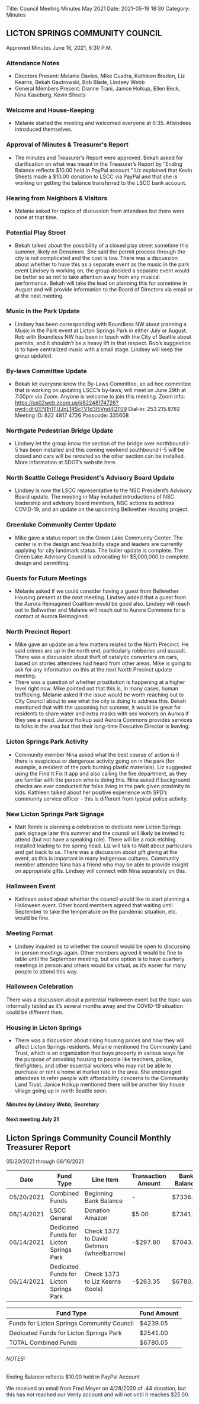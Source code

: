 Title: Council Meeting Minutes May 2021
Date: 2021-05-19 18:30
Category: Minutes

## LICTON SPRINGS COMMUNITY COUNCIL

Approved Minutes June 16, 2021, 6:30 P.M.

### Attendance Notes
- Directors Present: Melanie Davies, Mike Cuadra, Kathleen Braden, Liz Kearns, Bekah Gautrowski, Bob Blade, Lindsey Webb
- General Members Present: Dianne Trani, Janice Holkup, Ellen Beck, Nina Kaseberg, Kevin Sheets

### Welcome and House-Keeping
- Melanie started the meeting and welcomed everyone at 6:35. Attendees introduced themselves.

### Approval of Minutes & Treasurer's Report
- The minutes and Treasurer’s Report were approved. Bekah asked for clarification on what was meant in the Treasurer’s Report by “Ending Balance reflects $10.00 held in PayPal account.” Liz explained that Kevin Sheets made a $10.00 donation to LSCC via PayPal and that she is working on getting the balance transferred to the LSCC bank account.

### Hearing from Neighbors & Visitors
- Melanie asked for topics of discussion from attendees but there were none at that time.

### Potential Play Street
- Bekah talked about the possibility of a closed play street sometime this summer, likely on Densmore. She said the permit process through the city is not complicated and the cost is low. There was a discussion about whether to have this as a separate event as the music in the park event Lindsey is working on, the group decided a separate event would be better so as not to take attention away from any musical performance. Bekah will take the lead on planning this for sometime in August and will provide information to the Board of Directors via email or at the next meeting.

### Music in the Park Update
- Lindsey has been corresponding with Boundless NW about planning a Music in the Park event at Licton Springs Park in either July or August. Rob with Boundless NW has been in touch with the City of Seattle about permits, and it shouldn’t be a heavy lift in that respect. Rob’s suggestion is to have centralized music with a small stage. Lindsey will keep the group updated.

### By-laws Committee Update
- Bekah let everyone know the By-Laws Committee, an ad hoc committee that is working on updating LSCC’s by-laws, will meet on June 29th at 7:00pm via Zoom. Anyone is welcome to join this meeting.
	Zoom info:	https://us02web.zoom.us/j/82248174726?pwd=dHZEN1h1TUJnL1RScTV1d3l5Vnd4QT09 
Dial-in: 253.215.8782
Meeting ID: 822 4817 4726
Passcode: 335608

### Northgate Pedestrian Bridge Update
- Lindsey let the group know the section of the bridge over northbound I-5 has been installed and this coming weekend southbound I-5 will be closed and cars will be rerouted so the other section can be installed. More information at SDOT’s website here.

### North Seattle College President's Advisory Board Update
- Lindsey is now the LSCC representative to the NSC President’s Advisory Board update. The meeting in May included introductions of NSC leadership and advisory board members, NSC actions to address COVID-19, and an update on the upcoming Bellwether Housing project.

### Greenlake Community Center Update
- Mike gave a status report on the Green Lake Community Center. The center is in the design and feasibility stage and leaders are currently applying for city landmark status. The boiler update is complete. The Green Lake Advisory Council is advocating for $5,000,000 to complete design and permitting.

### Guests for Future Meetings
- Melanie asked if we could consider having a guest from Bellwether Housing present at the next meeting. Lindsey added that a guest from the Aurora Reimagined Coalition would be good also. Lindsey will reach out to Bellwether and Melanie will reach out to Aurora Commons for a contact at Aurora Reimagined.

### North Precinct Report
- Mike gave an update on a few matters related to the North Precinct. He said crimes are up in the north end, particularly robberies and assault. There was a discussion about theft of catalytic converters on cars, based on stories attendees had heard from other areas. Mike is going to ask for any information on this at the next North Precinct update meeting.
- There was a question of whether prostitution is happening at a higher level right now. Mike pointed out that this is, in many cases, human trafficking. Melanie asked if the issue would be worth reaching out to City Council about to see what the city is doing to address this. Bekah mentioned that with the upcoming hot summer, it would be great for residents to share water and extra masks with sex workers on Aurora if they see a need. Janice Holkup said Aurora Commons provides services to folks in the area but that their long-time Executive Director is leaving.

### Licton Springs Park Activity
- Community member Nina asked what the best course of action is if there is suspicious or dangerous activity going on in the park (for example, a resident of the park burning plastic materials). Liz suggested using the Find It Fix It app and also calling the fire department, as they are familiar with the person who is doing this. Nina asked if background checks are ever conducted for folks living in the park given proximity to kids. Kathleen talked about her positive experience with SPD’s community service officer - this is different from typical police activity.

### New Licton Springs Park Signage
- Matt Remle is planning a celebration to dedicate new Licton Springs park signage later this summer and the council will likely be invited to attend (but not have a speaking role). There will be a rock etching installed leading to the spring head. Liz will talk to Matt about particulars and get back to us. There was a discussion about gift giving at the event, as this is important in many indigenous cultures. Community member attendee Nina has a friend who may be able to provide insight on appropriate gifts. Lindsey will connect with Nina separately on this.

### Halloween Event
- Kathleen asked about whether the council would like to start planning a Halloween event. Other board members agreed that waiting until September to take the temperature on the pandemic situation, etc. would be fine.

### Meeting Format
- Lindsey inquired as to whether the council would be open to discussing in-person meetings again. Other members agreed it would be fine to table until the September meeting, but one option is to have quarterly meetings in person and others would be virtual, as it’s easier for many people to attend this way.

### Halloween Celebration
There was a discussion about a potential Halloween event but the topic was informally tabled as it’s several months away and the COVID-19 situation could be different then.

### Housing in Licton Springs
- There was a discussion about rising housing prices and how they will affect Licton Springs residents. Melanie mentioned the Community Land Trust, which is an organization that buys property in various ways for the purpose of providing housing to people like teachers, police, firefighters, and other essential workers who may not be able to purchase or rent a home at market rate in the area. She encouraged attendees to refer people with affordability concerns to the Community Land Trust. Janice Holkup mentioned there will be another tiny house village going up in north Seattle soon.

##### Minutes by Lindsey Webb, Secretary
#### Next meeting July 21

## Licton Springs Community Council Monthly Treasurer Report 

05/20/2021 through 06/16/2021

Date | Fund Type | Line Item | Transaction Amount | Bank Balance  
------------ | ------------ | ------------- | ------------- | -------------
05/20/2021  | Combined Funds | Beginning Bank Balance  | -  | $7336.20
06/14/2021  | LSCC General | Donation Amazon | $5.00  | $7341.20
06/14/2021  | Dedicated Funds for Licton Springs Park | Check 1372 to David Gehman (wheelbarrow) | -$297.80 | $7043.40
06/14/2021  | Dedicated Funds for Licton Springs Park | Check 1373 to Liz Kearns (tools) | -$263.35 | $6780.05

Fund Type | Fund Amount
------------ | -------------
Funds for Licton Springs Community Council | $4239.05
Dedicated Funds for Licton Springs Park | $2541.00
TOTAL Combined Funds | $6780.05

###### NOTES:  

Ending Balance reflects $10.00 held in PayPal Account

We received an email from Fred Meyer on 4/28/2020 of .44 donation, but this has not reached our
Verity account and will not until it reaches $25.00.
